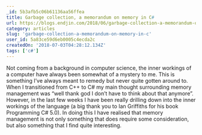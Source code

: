 ```yaml
---
_id: 5b3afb5c06b61136aa56ffea
title: Garbage collection, a memorandum on memory in C#
url: https://blogs.endjin.com/2018/06/garbage-collection-a-memorandum-on-memory-in-csharp/
category: articles
slug: 'garbage-collection-a-memorandum-on-memory-in-c'
user_id: 5a83ce59d6eb0005c4ecda2c
createdOn: '2018-07-03T04:28:12.134Z'
tags: ['c#']
---
```


Not coming from a background in computer science, the inner workings of a computer have always been somewhat of a mystery to me. This is something I’ve always meant to remedy but never quite gotten around to. When I transitioned from C++ to C# my main thought surrounding memory management was “well thank god I don’t have to think about that anymore”. However, in the last few weeks I have been really drilling down into the inner workings of the language (a big thank you to Ian Griffiths for his book Programming C# 5.0). In doing this I have realised that memory management is not only something that does require some consideration, but also something that I find quite interesting.


